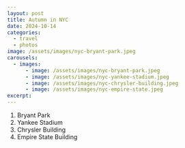 ```yaml
---
layout: post
title: Autumn in NYC
date: 2024-10-14
categories:
  - travel
  - photos
image: /assets/images/nyc-bryant-park.jpeg
carousels:
  - images:
      - image: /assets/images/nyc-bryant-park.jpeg
      - image: /assets/images/nyc-yankee-stadium.jpeg
      - image: /assets/images/nyc-chrysler-building.jpeg
      - image: /assets/images/nyc-empire-state.jpeg
excerpt:
---
```

1. Bryant Park
2. Yankee Stadium
3. Chrysler Building
4. Empire State Building